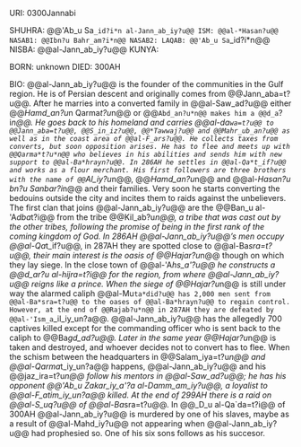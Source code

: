 URI: 0300Jannabi

SHUHRA: @@'Ab_u Sa`_id?i*n al-Jann_ab_iy?u@@
ISM: @@al-*Hasan?u@@
NASAB1: @@Ibn?u Bahr_am?i*n@@
NASAB2:
LAQAB: @@'Ab_u Sa`_id?i*n@@
NISBA: @@al-Jann_ab_iy?u@@
KUNYA: 

BORN: unknown
DIED: 300AH

BIO: @@al-Jann_ab_iy?u@@ is the founder of the communities in the Gulf region. He is of Persian descent and originally comes from @@Jann_aba=t?u@@. After he marries into a converted family in @@al-Saw_ad?u@@ either @@*Hamd_an?u*n Qarma*t?u*n@@ or @@`Abd_an?u*n@@ makes him a @@d_a`?i*n@@. He goes back to his homeland and carries @@al-da`wa=t?u@@ to @@Jann_aba=t?u@@, @@S_in_iz?u@@, @@*Tawwaj?u@@ and @@Mahr_ub_an?u@@ as well as in the coast area of @@al-F_ars?u@@. He collects taxes from converts, but soon opposition arises. He has to flee and meets up with @@Qarma*t?u*n@@ who believes in his abilities and sends him with new support to @@al-Ba*hrayn?u@@. In 286AH he settles in @@al-Qa*t_if?u@@ and works as a flour merchant. His first followers are three brothers with the name of @@`Al_iy?u*n@@, @@*Hamd_an?u*n@@ and @@al-*Hasan?u bn?u Sanbar?i*n@@ and their families. Very soon he starts converting the bedouins outside the city and incites them to raids against the unbelievers. The first clan that joins @@al-Jann_ab_iy?u@@ are the @@Ban_u al-'A*dba*t?i@@ from the tribe @@Kil_ab?u*n@@, a tribe that was cast out by the other tribes, following the promise of being in the first rank of the coming kingdom of God. In 286AH @@al-Jann_ab_iy?u@@’s men occupy @@al-Qa*t_if?u@@, in 287AH they are spotted close to @@al-Ba*sra=t?u@@, their main interest is the oasis of @@Hajar?u*n@@ though on which they lay siege. In the close town of @@al-'A*hs_a'?u@@ he constructs a @@d_ar?u al-hijra=t?i@@ for the region, from where @@al-Jann_ab_iy?u@@ reigns like a prince. When the siege of @@Hajar?u*n@@ is still under way the alarmed caliph @@al-Mu`ta*did?u@@ has 2,000 men sent from @@al-Ba*sra=t?u@@ to the oases of @@al-Ba*hrayn?u@@ to regain control. However, at the end of @@Rajab?u*n@@ in 287AH they are defeated by @@al-'Ism_a`_il_iy_un?a@@. @@al-Jann_ab_iy?u@@ has the allegedly 700 captives killed except for the commanding officer who is sent back to the caliph to @@Ba*gd_ad?u@@. Later in the same year @@Hajar?u*n@@ is taken and destroyed, and whoever decides not to convert has to flee. When the schism between the headquarters in @@Salam_iya=t?u*n@@ and @@al-Qarma*t_iy_un?a@@ happens, @@al-Jann_ab_iy?u@@ and his @@jaz_ira=t?u*n@@ follow his mentors in @@al-Saw_ad?u@@; he has his opponent @@'Ab_u Zakar_iy_a'?a al-*Damm_am_iy?u@@, a loyalist to @@al-F_a*tim_iy_un?a@@ killed. At the end of 299AH there is a raid on @@al-S_uq?u@@ of @@al-Ba*sra=t?u@@. In @@_D_u al-Qa`da=t?i@@ of 300AH @@al-Jann_ab_iy?u@@ is murdered by one of his slaves, maybe as a result of @@al-Mahd_iy?u@@ not appearing when @@al-Jann_ab_iy?u@@ had prophesied so. One of his six sons follows as his succesor.
